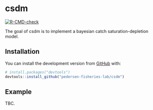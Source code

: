 
<!-- README.md is generated from README.Rmd. Please edit that file -->

# csdm

<!-- badges: start -->

[![R-CMD-check](https://github.com/pedersen-fisheries-lab/csdm/workflows/R-CMD-check/badge.svg)](https://github.com/pedersen-fisheries-lab/csdm/actions)
<!-- badges: end -->

The goal of csdm is to implement a bayesian catch saturation-depletion
model.

## Installation

You can install the development version from
[GitHub](https://github.com/) with:

``` r
# install.packages("devtools")
devtools::install_github("pedersen-fisheries-lab/csdm")
```

## Example

TBC.
